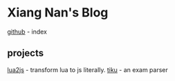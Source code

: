 # Xiang Nan's Blog
[github](https://github.com/xiangnanscu/xiangnanscu.github.io) - index
## projects
[lua2js](https://xiangnanscu.github.io/lua2js/) - transform lua to js literally. 
[tiku](https://xiangnanscu.github.io/tiku/) - an exam parser
